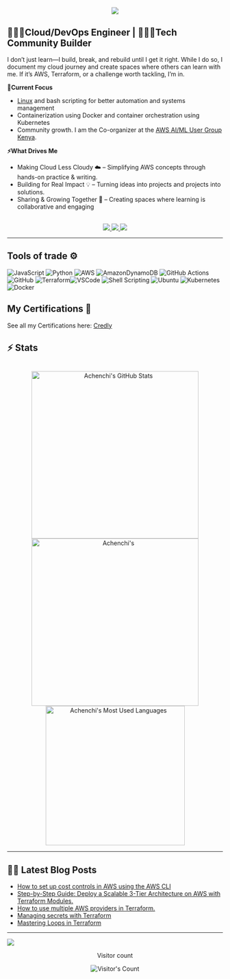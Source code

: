 

<h1 align="center">
    <img src="https://readme-typing-svg.herokuapp.com/?font=Knewave&size=48&center=true&vCenter=true&width=500&height=70&color=0f55bd&duration=4000&font-weight=900&lines=Hi+There!+👋;+I'm+Jully+Achenchi+😁!;" />
</h1>

## 👩🏽‍💻Cloud/DevOps Engineer | 👷🏽‍♀️Tech Community Builder
I don’t just learn—I build, break, and rebuild until I get it right. While I do so, I document my cloud journey and create spaces where others can learn with me. If it’s AWS, Terraform, or a challenge worth tackling, I’m in.

**🎯Current Focus**
- [Linux](https://linuxupskillchallenge.org) and bash scripting for better automation and systems management<br>
- Containerization using Docker and container orchestration using Kubernetes
- Community growth. I am the Co-organizer at the [AWS AI/ML User Group Kenya](https://www.linkedin.com/company/aws-ai-ml-kenya/?viewAsMember=true).

**⚡What Drives Me**
- Making Cloud Less Cloudy ☁️ – Simplifying AWS concepts through hands-on practice & writing.
- Building for Real Impact 💡 – Turning ideas into projects and projects into solutions.
- Sharing & Growing Together 🚀 – Creating spaces where learning is collaborative and engaging

 <br>

<div align="center">
  <a href="jullyachenchi8@gmail.com">
    <img src="https://img.shields.io/badge/Gmail-333333?style=for-the-badge&logo=gmail&logoColor=red" />
  </a>
  <a href="https://linkedin.com/in/jully-achenchi" target="_blank">
    <img src="https://img.shields.io/badge/LinkedIn-0077B5?style=for-the-badge&logo=linkedin&logoColor=white" target="_blank" />
  </a>
  <a href="https://medium.com/@jullyachenchi8" target="_blank">
    <img src="https://img.shields.io/badge/Medium-000000?style=for-the-badge&logo=medium&logoColor=white" target="_blank" />
  </a>
</div>

<hr>

## Tools of trade ⚙️ 
![JavaScript](https://img.shields.io/badge/javascript-%23323330.svg?style=plastic&logo=javascript&logoColor=%23F7DF1E) ![Python](https://img.shields.io/badge/python-3670A0?style=plastic&logo=python&logoColor=ffdd54) ![AWS](https://img.shields.io/badge/AWS-%23FF9900.svg?style=plastic&logo=amazon-aws&logoColor=white) ![AmazonDynamoDB](https://img.shields.io/badge/Amazon%20DynamoDB-4053D6?style=plastic&logo=Amazon%20DynamoDB&logoColor=white) ![GitHub Actions](https://img.shields.io/badge/github%20actions-%232671E5.svg?style=plastic&logo=githubactions&logoColor=white) ![GitHub](https://img.shields.io/badge/github-%23121011.svg?style=plastic&logo=github&logoColor=white) ![Terraform](https://img.shields.io/badge/terraform-%235835CC.svg?style=plastic&logo=terraform&logoColor=white)<img alt="VSCode" src="https://img.shields.io/badge/Visual_Studio-5C2D91?style=plastic&logo=visual%20studio%20code&logoColor=white"/>
  <img alt="Shell Scripting" src="https://img.shields.io/badge/Shell_script-%23121011.svg?style=plastic&logo=gnu-bash&logoColor=white"/>
  <img alt="Ubuntu" src="https://img.shields.io/badge/Ubuntu-E95420?style=plastic&logo=ubuntu&logoColor=white"/>
  <img alt="Kubernetes" src="https://img.shields.io/badge/Kubernetes-E95420?style=plastic&logo=Kubernetes&logoColor=white"/>
  <img alt="Docker" src="https://img.shields.io/badge/-Docker-46a2f1?style=plastic&logo=docker&logoColor=white"/>

##  **My Certifications 🏅**

See all my Certifications here: [Credly](https://www.credly.com/users/jully-achenchi)

## ⚡️ Stats
<br>

<div align=center>
  <img width=390 src="https://github-readme-stats.vercel.app/api?username=achenchi7&theme=transparent&count_private=true&show_icons=true&rank_icon=github&locale=en" alt="Achenchi's GitHub Stats" />
  <img width=390 src="https://github-readme-streak-stats.herokuapp.com/?user=achenchi7&theme=transparent&count_private=true&border_radius=10&locale=en" alt="Achenchi's" />
  <img width=325 src="https://github-readme-stats.vercel.app/api/top-langs?username=achenchi7&theme=transparent&layout=donut&hide=css&langs_count=8&border_radius=10&show_icons=true&locale=en" alt="Achenchi's Most Used Languages" />
</div>

<hr>

## ✍🏽 Latest Blog Posts
<!-- BLOG-POST-LIST:START -->
- [How to set up cost controls in AWS using the AWS CLI](https://medium.com/@jullyachenchi8/how-to-set-up-cost-controls-in-aws-using-the-aws-cli-b8feeda3d921?source=rss-7a6e9f200238------2)
- [Step-by-Step Guide: Deploy a Scalable 3-Tier Architecture on AWS with Terraform Modules.](https://awstip.com/how-to-deploy-a-highly-available-3-tier-architecture-in-aws-using-terraform-8ac25fe3910b?source=rss-7a6e9f200238------2)
- [How to use multiple AWS providers in Terraform.](https://medium.com/@jullyachenchi8/how-to-use-multiple-aws-providers-in-terraform-f982a2f89160?source=rss-7a6e9f200238------2)
- [Managing secrets with Terraform](https://awstip.com/managing-secrets-with-terraform-261276a0791f?source=rss-7a6e9f200238------2)
- [Mastering Loops in Terraform](https://medium.com/@jullyachenchi8/mastering-loops-in-terraform-22bd49017633?source=rss-7a6e9f200238------2)
<!-- BLOG-POST-LIST:END -->

---
[![](https://visitcount.itsvg.in/api?id=achenchi7&icon=0&color=0)](https://visitcount.itsvg.in)

<div align="center"> 
  <p>Visitor count</p>
  <img src="https://profile-counter.glitch.me/achenchi7/count.svg" alt="Visitor's Count" />
</div>
<!-- Proudly created with GPRM ( https://gprm.itsvg.in ) -->



<!--
**achenchi7/achenchi7** is a ✨ _special_ ✨ repository because its `README.md` (this file) appears on your GitHub profile.

Here are some ideas to get you started:

- 🔭 I’m currently working on ...
- 🌱 I’m currently learning ...
- 👯 I’m looking to collaborate on ...
- 🤔 I’m looking for help with ...
- 💬 Ask me about ...
- 📫 How to reach me: ...
- 😄 Pronouns: ...
- ⚡ Fun fact: ...
-->
